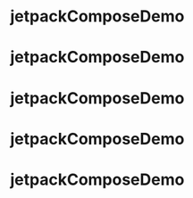 # jetpackComposeDemo
# jetpackComposeDemo
# jetpackComposeDemo
# jetpackComposeDemo
# jetpackComposeDemo
